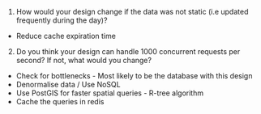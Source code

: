 1. How would your design change if the data was not static (i.e updated frequently
during the day)?
- Reduce cache expiration time

2. Do you think your design can handle 1000 concurrent requests per second? If not, what
would you change?
- Check for bottlenecks - Most likely to be the database with this design
- Denormalise data / Use NoSQL
- Use PostGIS for faster spatial queries - R-tree algorithm
- Cache the queries in redis